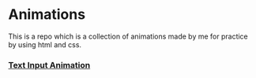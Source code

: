 # Animations

This is a repo which is a collection of animations made by me for practice by using html and css.

### [Text Input Animation](https://htmlpreview.github.io/?https://github.com/Exeexe93/animation/blob/master/text-input/textinput.html)
